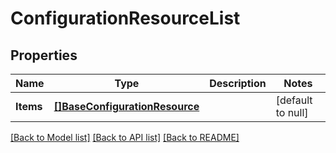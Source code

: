 # ConfigurationResourceList

## Properties
Name | Type | Description | Notes
------------ | ------------- | ------------- | -------------
**Items** | [**[]BaseConfigurationResource**](BaseConfigurationResource.md) |  | [default to null]

[[Back to Model list]](../README.md#documentation-for-models) [[Back to API list]](../README.md#documentation-for-api-endpoints) [[Back to README]](../README.md)

